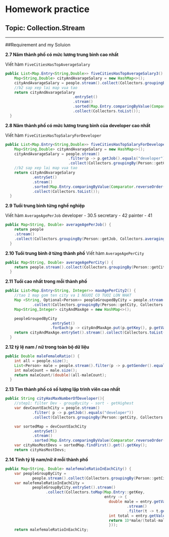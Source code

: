 Homework practice 
===
## Topic: Collection.Stream

---
##Requirement and my Soluion

**2.7 Năm thành phố có mức lương trung bình cao nhất**

Viết hàm ```FiveCitiesHasTopAverageSalary```
```java
public List<Map.Entry<String,Double>> fiveCitiesHasTopAverageSalary3() {
    Map<String,Double> cityAndAvarageSalary = new HashMap<>();
    cityAndAvarageSalary = people.stream().collect(Collectors.groupingBy(Person::getCity, Collectors.averagingDouble(Person::getSalary)));
    //b2 sap xep lai map vua tao
    return cityAndAvarageSalary
                              .entrySet()
                              .stream()
                              .sorted(Map.Entry.comparingByValue(Comparator.reverseOrder())).limit(5)
                              .collect(Collectors.toList());
  }
```

**2.8 Năm thành phố có mức lương trung bình của developer cao nhất**

Viết hàm ```FiveCitiesHasTopSalaryForDeveloper```
```java
public List<Map.Entry<String,Double>> fiveCitiesHasTopSalaryForDeveloper() {
    Map<String,Double> cityAndAvarageSalary = new HashMap<>();
    cityAndAvarageSalary = people.stream()
                            .filter(p -> p.getJob().equals("developer"))
                            .collect(Collectors.groupingBy(Person::getCity, Collectors.averagingDouble(Person::getSalary)));
    //b2 sap xep lai map vua tao
    return cityAndAvarageSalary
            .entrySet()
            .stream()
            .sorted(Map.Entry.comparingByValue(Comparator.reverseOrder())).limit(5)
            .collect(Collectors.toList());
  }
```
**2.9 Tuổi trung bình từng nghề nghiệp**

Viết hàm ```AverageAgePerJob```
developer - 30.5
secretary - 42
painter - 41
```java
public Map<String, Double> averageAgePerJob() {
    return people
    .stream()
    .collect(Collectors.groupingBy(Person::getJob, Collectors.averagingInt(Person::getAge)));
  }
```

**2.10 Tuổi trung bình ở từng thành phố**
Viết hàm ```AverageAgePerCity```
```java
public Map<String, Double> averageAgePerCity() {
    return people.stream().collect(Collectors.groupingBy(Person::getCity, Collectors.averagingDouble(Person::getAge)));
  }
```
**2.11 Tuổi cao nhất trong mỗi thành phố**
```java
public List<Map.Entry<String, Integer>> maxAgePerCity2() {
    //tao 1 map gom ten city va 1 NGUOI CO TUOI LON NHAT
    Map <String, Optional<Person>> peopleGroupedByCity = people.stream()
            .collect(Collectors.groupingBy(Person::getCity, Collectors.maxBy(Comparator.comparing(Person::getAge))));
    Map<String,Integer> cityAndMaxAge = new HashMap<>();

    peopleGroupedByCity
                    .entrySet()
                    .forEach(p -> cityAndMaxAge.put(p.getKey(), p.getValue().get().getAge()));
    return cityAndMaxAge.entrySet().stream().collect(Collectors.toList());
  }
```

**2.12 tỷ lệ nam / nữ trong toàn bộ dữ liệu**
```java
public Double maleFemaleRatio() {
    int all = people.size();
    List<Person> male = people.stream().filter(p -> p.getGender().equals("Male")).collect(Collectors.toList());
    int maleCount = male.size();
    return maleCount/(double)(all-maleCount);
  }
```

**2.13 Tìm thành phố có số lượng lập trình viên cao nhất**
```java
public String cityHasMaxNumberOfDeveloper(){
    //step1: filter Dev - groupBycity - sort - getHighest
    var devCountEachCity = people.stream()
            .filter( p -> p.getJob().equals("developer"))
            .collect(Collectors.groupingBy(Person::getCity, Collectors.counting()));

    var sortedMap = devCountEachCity
            .entrySet()
            .stream()
            .sorted(Map.Entry.comparingByValue(Comparator.reverseOrder()));
    var cityHasMostDevs = sortedMap.findFirst().get().getKey();
    return cityHasMostDevs;
```

**2.14 Tính tỷ lệ nam/nữ ở mỗi thành phố**
```java
public Map<String, Double> malefemaleRatioInEachCity() {
    var peopleGroupByCity =
            people.stream().collect(Collectors.groupingBy(Person::getCity));
    var malefemaleRatioInEachCity =
            peopleGroupByCity.entrySet().stream()
                  .collect(Collectors.toMap(Map.Entry::getKey,
                                            entry -> {
                                              double male = entry.getValue()
                                                      .stream()
                                                      .filter(t -> t.getGender().equals("Male")).count();
                                              int total = entry.getValue().size();
                                              return 1D*male/(total-male);
                                              }));
    return malefemaleRatioInEachCity;
```

